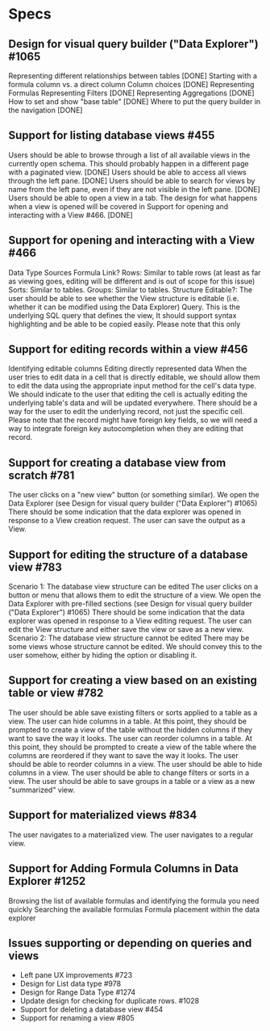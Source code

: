 # Specs

## Design for visual query builder ("Data Explorer") #1065

Representing different relationships between tables [DONE]
Starting with a formula column vs. a direct column
Column choices [DONE]
Representing Formulas
Representing Filters [DONE]
Representing Aggregations [DONE]
How to set and show "base table" [DONE]
Where to put the query builder in the navigation [DONE]

## Support for listing database views #455

Users should be able to browse through a list of all available views in the currently open schema. This should probably happen in a different page with a paginated view. [DONE]
Users should be able to access all views through the left pane. [DONE]
Users should be able to search for views by name from the left pane, even if they are not visible in the left pane. [DONE]
Users should be able to open a view in a tab. The design for what happens when a view is opened will be covered in Support for opening and interacting with a View #466. [DONE]

## Support for opening and interacting with a View #466

Data Type
Sources
Formula
Link?
Rows: Similar to table rows (at least as far as viewing goes, editing will be different and is out of scope for this issue)
Sorts: Similar to tables.
Groups: Similar to tables.
Structure Editable?: The user should be able to see whether the View structure is editable (i.e. whether it can be modified using the Data Explorer)
Query. This is the underlying SQL query that defines the view, It should support syntax highlighting and be able to be copied easily. Please note that this only

## Support for editing records within a view #456

Identifying editable columns
Editing directly represented data
When the user tries to edit data in a cell that is directly editable, we should allow them to edit the data using the appropriate input method for the cell's data type.
We should indicate to the user that editing the cell is actually editing the underlying table's data and will be updated everywhere.
There should be a way for the user to edit the underlying record, not just the specific cell.
Please note that the record might have foreign key fields, so we will need a way to integrate foreign key autocompletion when they are editing that record.

## Support for creating a database view from scratch #781

The user clicks on a "new view" button (or something similar).
We open the Data Explorer (see Design for visual query builder ("Data Explorer") #1065)
There should be some indication that the data explorer was opened in response to a View creation request.
The user can save the output as a View.

## Support for editing the structure of a database view #783

Scenario 1: The database view structure can be edited
The user clicks on a button or menu that allows them to edit the structure of a view.
We open the Data Explorer with pre-filled sections (see Design for visual query builder ("Data Explorer") #1065)
There should be some indication that the data explorer was opened in response to a View editing request.
The user can edit the View structure and either save the view or save as a new view.
Scenario 2: The database view structure cannot be edited
There may be some views whose structure cannot be edited. We should convey this to the user somehow, either by hiding the option or disabling it.

## Support for creating a view based on an existing table or view #782

The user should be able save existing filters or sorts applied to a table as a view.
The user can hide columns in a table. At this point, they should be prompted to create a view of the table without the hidden columns if they want to save the way it looks.
The user can reorder columns in a table. At this point, they should be prompted to create a view of the table where the columns are reordered if they want to save the way it looks.
The user should be able to reorder columns in a view.
The user should be able to hide columns in a view.
The user should be able to change filters or sorts in a view.
The user should be able to save groups in a table or a view as a new "summarized" view.

## Support for materialized views #834

The user navigates to a materialized view.
The user navigates to a regular view.

## Support for Adding Formula Columns in Data Explorer #1252

Browsing the list of available formulas and identifying the formula you need quickly
Searching the available formulas
Formula placement within the data explorer

## Issues supporting or depending on queries and views

- Left pane UX improvements #723
- Design for List data type #978
- Design for Range Data Type #1274
- Update design for checking for duplicate rows. #1028
- Support for deleting a database view #454
- Support for renaming a view #805
